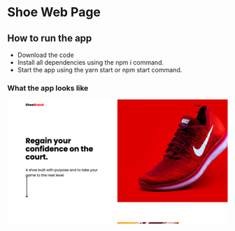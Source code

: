 # Shoe Web Page 

## How to run the app
- Download the code
- Install all dependencies using the npm i command.
- Start the app using the yarn start or npm start command.
### What the app looks like

![alt text](https://raw.githubusercontent.com/YarenOpuz/website2/main/aa.png)
